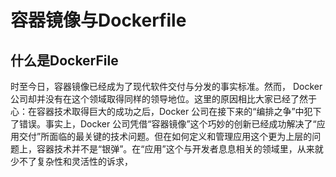 # 容器镜像与Dockerfile

## 什么是DockerFile

时至今日，容器镜像已经成为了现代软件交付与分发的事实标准。然而， Docker 公司却并没有在这个领域取得同样的领导地位。这里的原因相比大家已经了然于心：在容器技术取得巨大的成功之后，Docker 公司在接下来的“编排之争”中犯下了错误。事实上，Docker 公司凭借“容器镜像”这个巧妙的创新已经成功解决了“应用交付”所面临的最关键的技术问题。但在如何定义和管理应用这个更为上层的问题上，容器技术并不是“银弹”。在“应用”这个与开发者息息相关的领域里，从来就少不了复杂性和灵活性的诉求，
